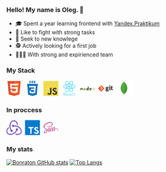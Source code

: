 ### Hello! My name is Oleg. 👋

- :mortar_board: Spent a year learning frontend with [Yandex.Praktikum](https://practicum.yandex.ru/)
- :boxing_glove: Like to fight with strong tasks
- :school: Seek to new knowlege
- :detective: Actively looking for a first job
- 👨🏻‍💻  With strong and expirienced team

### My Stack
<div>
  <img src="https://github.com/devicons/devicon/blob/master/icons/html5/html5-original.svg" title="HTML5" alt="HTML" width="40" height="40"/>&nbsp;
    <img src="https://github.com/devicons/devicon/blob/master/icons/css3/css3-plain-wordmark.svg"  title="CSS3" alt="CSS" width="40" height="40"/>&nbsp;
    <img src="https://github.com/devicons/devicon/blob/master/icons/javascript/javascript-original.svg" title="JavaScript" alt="JavaScript" width="40" height="40"/>&nbsp;
  <img src="https://github.com/devicons/devicon/blob/master/icons/react/react-original-wordmark.svg" title="React" alt="React" width="40" height="40"/>&nbsp;
  <img src="https://github.com/devicons/devicon/blob/master/icons/nodejs/nodejs-original-wordmark.svg" title="NodeJS" alt="NodeJS" width="40" height="40"/>&nbsp;
    <img src="https://github.com/devicons/devicon/blob/master/icons/git/git-original-wordmark.svg" title="Git" **alt="Git" width="40" height="40"/>&nbsp;
  <img src="https://github.com/devicons/devicon/blob/master/icons/mongodb/mongodb-original.svg" title="MongoDB" **alt=MongoDB" width="40" height="40"/>&nbsp;
</div>

### In proccess
<div>
    <img src="https://github.com/devicons/devicon/blob/master/icons/redux/redux-original.svg" title="Redux" alt="Redux " width="40" height="40"/>&nbsp;
    <img src="https://github.com/devicons/devicon/blob/master/icons/typescript/typescript-original.svg" title="Typescript" alt="TypeScript" width="40" height="40"/>&nbsp;
    <img src="https://github.com/devicons/devicon/blob/master/icons/sass/sass-original.svg" title="Sass" alt="Sass" width="40" height="40"/>&nbsp;
</div> 

### My stats
[![Bonraton GitHub stats](https://github-readme-stats.vercel.app/api?username=bonraton&theme=radical&hide=contribs,issues)](https://github.com/bonraton/github-readme-stats)
[![Top Langs](https://github-readme-stats.vercel.app/api/top-langs/?username=bonraton&layout=compact&theme=radical)](https://github.com/bonraton/github-readme-stats)

